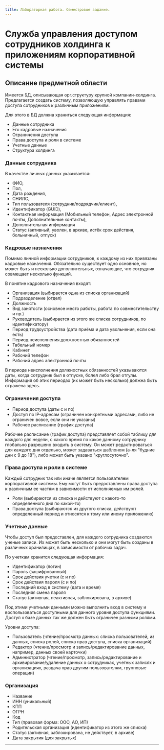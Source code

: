 ```yaml
---
title: Лабораторная работа. Семестровое задание.
---
```


# Служба управления доступом сотрудников холдинга к приложениям корпоративной системы

## Описание предметной области

Имеется БД, описывающая орг.структуру крупной компании-холдинга. 
Предлагается создать систему, позволяющую управлять правами доступа сотрудников к различным приложениям.

Для этого в БД должна храниться следующая информация:

* Данные сотрудника
* Его кадровые назначения
* Ограничения доступа
* Права доступа и роли в системе
* Учетные данные
* Структура холдинга

### Данные сотрудника

В качестве личных данных указывается: 
* ФИО,
* Пол,
* Дата рождения,
* СНИЛС,
* Тип пользователя (сотрудник/подрядчик/клиент),
* Идентификатор (GUID),
* Контактная информация (Мобильный телефон, Адрес электронной почты, Дополнительные контакты),
* Дополнительная информация
* Статус (активный, уволен, в архиве, истёк срок действия, больничный, отпуск)

### Кадровые назначения

Помимо личной информации сотрудников, к каждому из них привязаны кадровые назначения.
Обязательно существует одно основное, но может быть и несколько дополнительных,
означающие, что сотрудник совмещает несколько функций.

В понятие кадрового назначения входят:

* Организация (выбирается одна из списка организаций)
* Подразделение (отдел)
* Должность
* Вид занятости (основное место работы, работа по совместительству и пр.)
* Руководитель (выбирается из этого же списка сотрудников, по идентификатору)
* Период трудоустройства (дата приёма и дата увольнения, если она есть)
* Период неисполнения должностных обязанностей
* Табельный номер
* Кабинет
* Рабочий телефон
* Рабочий адрес электронной почты

 В периоде неисполнения должностных обязанностей указываются даты, когда сотрудник был в отпуске, болел либо брал отгулы.
 Информация об этих периодах (их может быть несколько) должна быть отражена здесь.
 

### Ограничения доступа

* Период доступа (даты с и по)
* Доступ по IP-адресам (ограничен конкретными адресами, либо не ограничен вовсе, если они не указаны)
* Рабочее расписание (график доступа)

Рабочее расписание (график доступа) представляет собой таблицу для каждого для недели, 
с какого время по какое данному сотруднику глобально разрешено входить в систему.
Он может редактироваться для каждого дня отдельно, может задаваться шаблоном (а-ля "будние дни с 9 до 18"), 
либо может быть указано "круглосуточно".

### Права доступа и роли в системе

Каждый сотрудник так или иначе является пользователем корпоративной системы.
Ему могут быть предоставлены права доступа к различным ее частям в зависимости от исполняемых им ролей.

* Роли (выбираются из списка и действуют с какого-то определенного дня по какой-то)
* Права доступа (выбираются из другого списка, действуют определенный период и относятся к тому или иному приложению)

### Учетные данные

Чтобы доступ был предоставлен, для каждого сотрудника создаются ученые записи.
Их может быть несколько и они могут быть созданы в различных хранилищах, в зависимости от рабочих задач.

По учеткам хранится следующая информация:
* Идентификатор (логин)
* Пароль (зашифрованный)
* Срок действия учетки (с и по)
* Срок действия пароля (с и по)
* Последний вход в систему (дата и время)
* Последняя смена пароля
* Статус (активная, неактивная, заблокирована, в архиве)

Под этими учетными данными можно выполнить вход в систему 
и воспользоваться доступными для данного уровня доступа функциями.
Доступ к базе данных так же должен быть ограничен разными ролями.

Уровни доступа:
* Пользователь (чтение/просмотр данных: списка пользователей, из данных, списка ролей, списка прав доступа, списка организаций)
* Редактор (чтение/просмотр и запись/редактирование данных, например, данных своей карточки)
* Администратор (чтение/просмотр, запись/редактирование и архивирование/удаление данных о сотрудниках, учетных записях и организациях, раздача прав другим пользователям, групповые операции)

### Организация

* Название
* ИНН (уникальный)
* КПП
* ОГРН
* Код
* Тип (правовая форма: ООО, АО, ИП)
* Родительская организация (идентификатор из этого же списка)
* Статус (активная, заблокирована, не действует, в архиве)
* Дата закрытия (для закрытых)

---
